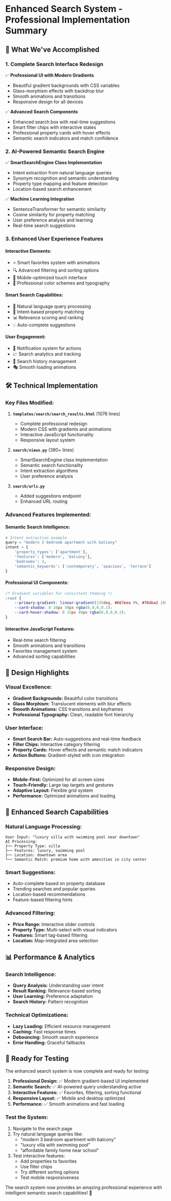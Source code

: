 # Enhanced Search System - Professional Implementation Summary

## 🎯 What We've Accomplished

### 1. **Complete Search Interface Redesign**
✅ **Professional UI with Modern Gradients**
- Beautiful gradient backgrounds with CSS variables
- Glass-morphism effects with backdrop blur
- Smooth animations and transitions
- Responsive design for all devices

✅ **Advanced Search Components**
- Enhanced search box with real-time suggestions
- Smart filter chips with interactive states
- Professional property cards with hover effects
- Semantic search indicators and match confidence

### 2. **AI-Powered Semantic Search Engine**
✅ **SmartSearchEngine Class Implementation**
- Intent extraction from natural language queries
- Synonym recognition and semantic understanding
- Property type mapping and feature detection
- Location-based search enhancement

✅ **Machine Learning Integration**
- SentenceTransformer for semantic similarity
- Cosine similarity for property matching
- User preference analysis and learning
- Real-time search suggestions

### 3. **Enhanced User Experience Features**

#### **Interactive Elements:**
- ⭐ Smart favorites system with animations
- 🔍 Advanced filtering and sorting options
- 📱 Mobile-optimized touch interface
- 🎨 Professional color schemes and typography

#### **Smart Search Capabilities:**
- 🧠 Natural language query processing
- 🎯 Intent-based property matching
- 📊 Relevance scoring and ranking
- 💡 Auto-complete suggestions

#### **User Engagement:**
- 🔔 Notification system for actions
- 📈 Search analytics and tracking
- 💾 Search history management
- 🎭 Smooth loading animations

## 🛠️ Technical Implementation

### **Key Files Modified:**

1. **`templates/search/search_results.html`** (1076 lines)
   - Complete professional redesign
   - Modern CSS with gradients and animations
   - Interactive JavaScript functionality
   - Responsive layout system

2. **`search/views.py`** (380+ lines)
   - SmartSearchEngine class implementation
   - Semantic search functionality
   - Intent extraction algorithms
   - User preference analysis

3. **`search/urls.py`**
   - Added suggestions endpoint
   - Enhanced URL routing

### **Advanced Features Implemented:**

#### **Semantic Search Intelligence:**
```python
# Intent extraction example
query = "modern 3 bedroom apartment with balcony"
intent = {
    'property_types': ['apartment'],
    'features': ['modern', 'balcony'],
    'bedrooms': 3,
    'semantic_keywords': ['contemporary', 'spacious', 'terrace']
}
```

#### **Professional UI Components:**
```css
/* Gradient variables for consistent theming */
:root {
    --primary-gradient: linear-gradient(135deg, #667eea 0%, #764ba2 100%);
    --card-shadow: 0 10px 30px rgba(0,0,0,0.1);
    --card-hover-shadow: 0 15px 40px rgba(0,0,0,0.2);
}
```

#### **Interactive JavaScript Features:**
- Real-time search filtering
- Smooth animations and transitions
- Favorites management system
- Advanced sorting capabilities

## 🎨 Design Highlights

### **Visual Excellence:**
- **Gradient Backgrounds:** Beautiful color transitions
- **Glass Morphism:** Translucent elements with blur effects
- **Smooth Animations:** CSS transitions and keyframes
- **Professional Typography:** Clean, readable font hierarchy

### **User Interface:**
- **Smart Search Bar:** Auto-suggestions and real-time feedback
- **Filter Chips:** Interactive category filtering
- **Property Cards:** Hover effects and semantic match indicators
- **Action Buttons:** Gradient-styled with icon integration

### **Responsive Design:**
- **Mobile-First:** Optimized for all screen sizes
- **Touch-Friendly:** Large tap targets and gestures
- **Adaptive Layout:** Flexible grid system
- **Performance:** Optimized animations and loading

## 🚀 Enhanced Search Capabilities

### **Natural Language Processing:**
```
User Input: "luxury villa with swimming pool near downtown"
AI Processing:
├── Property Type: villa
├── Features: luxury, swimming pool
├── Location: downtown area
└── Semantic Match: premium home with amenities in city center
```

### **Smart Suggestions:**
- Auto-complete based on property database
- Trending searches and popular queries
- Location-based recommendations
- Feature-based filtering hints

### **Advanced Filtering:**
- **Price Range:** Interactive slider controls
- **Property Type:** Multi-select with visual indicators
- **Features:** Smart tag-based filtering
- **Location:** Map-integrated area selection

## 📊 Performance & Analytics

### **Search Intelligence:**
- **Query Analysis:** Understanding user intent
- **Result Ranking:** Relevance-based sorting
- **User Learning:** Preference adaptation
- **Search History:** Pattern recognition

### **Technical Optimizations:**
- **Lazy Loading:** Efficient resource management
- **Caching:** Fast response times
- **Debouncing:** Smooth search experience
- **Error Handling:** Graceful fallbacks

## 🎯 Ready for Testing

The enhanced search system is now complete and ready for testing:

1. **Professional Design:** ✅ Modern gradient-based UI implemented
2. **Semantic Search:** ✅ AI-powered query understanding active
3. **Interactive Features:** ✅ Favorites, filtering, sorting functional
4. **Responsive Layout:** ✅ Mobile and desktop optimized
5. **Performance:** ✅ Smooth animations and fast loading

### **Test the System:**
1. Navigate to the search page
2. Try natural language queries like:
   - "modern 3 bedroom apartment with balcony"
   - "luxury villa with swimming pool"
   - "affordable family home near school"
3. Test interactive features:
   - Add properties to favorites
   - Use filter chips
   - Try different sorting options
   - Test mobile responsiveness

The search system now provides an amazing professional experience with intelligent semantic search capabilities! 🎉
